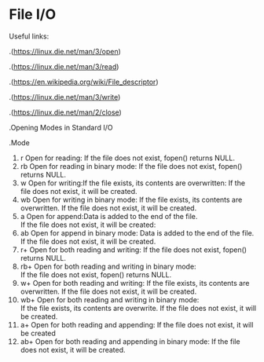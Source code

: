 # File I/O

Useful links:

.(https://linux.die.net/man/3/open)

.(https://linux.die.net/man/3/read)

.(https://en.wikipedia.org/wiki/File_descriptor)

.(https://linux.die.net/man/3/write)

.(https://linux.die.net/man/2/close)

.Opening Modes in Standard I/O

.Mode	

1. r	Open for reading:
    If the file does not exist, fopen() returns NULL.
2. rb	Open for reading in binary mode:
    If the file does not exist, fopen() returns NULL.
3. w	Open for writing:If the file exists, its contents are overwritten:
    If the file does not exist, it will be created.
4. wb	Open for writing in binary mode:
    If the file exists, its contents are overwritten.
    If the file does not exist, it will be created.          
5. a	Open for append:Data is added to the end of the file.	
    If the file does not exist, it will be created:
6. ab	Open for append in binary mode:
    Data is added to the end of the file.
    If the file does not exist, it will be created.
7. r+	Open for both reading and writing:
    If the file does not exist, fopen() returns NULL.
8. rb+	Open for both reading and writing in binary mode:	
    If the file does not exist, fopen() returns NULL.
9. w+	Open for both reading and writing:
    If the file exists, its contents are overwritten.
    If the file does not exist, it will be created.
10. wb+	Open for both reading and writing in binary mode:	
    If the file exists, its contents are overwrite.
    If the file does not exist, it will be created.
11. a+	Open for both reading and appending:
    If the file does not exist, it will be created
12. ab+	Open for both reading and appending in binary mode:
    If the file does not exist, it will be created.


